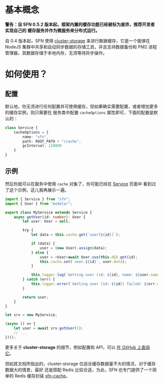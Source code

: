 <!-- title: 缓存; order: 12 -->
# 基本概念

**警告：自 SFN 0.5.2 版本起，框架内置的缓存功能已经被标为废弃，推荐开发者实现自己的**
**缓存服务并作为微服务来分布式运行。**

自 0.4 版本起，SFN 使用 [cluster-storage](https://github.com/hyurl/cluster-storage)
来进行数据缓存，它是一个能够在 NodeJS 集群中共享和自动同步数据的存储工具，并且支持数据备份和 
PM2 进程管理器，其数据存储于本地内存，无须等待异步操作。

# 如何使用？

## 配置

默认地，你无须进行任何配置并可使用缓存，但如果确实需要配置，或者增加更多的缓存实例，则只需要在
服务类中配置 `cacheOptions` 属性即可，下面的配置是默认的：

```typescript
class Service {
    cacheOptions = {
        name: "sfn",
        path: ROOT_PATH + "/cache",
        gcInterval: 120000
    }
}
```

## 示例

然后你就可以在服务中使用 `cache` 对象了，你可能已经在 [Service](./service) 页面中
看到过了这个示例，这儿我再展示一遍。


```typescript
import { Service } from "sfn";
import { User } from "modelar";

export class MyService extends Service {
    async getUser(id: number): User {
        let user: User = null;

        try {
            let data = this.cache.get(`user[${id}]`);

            if (data) {
                user = (new User).assign(data);
            } else {
                user = <User>await User.use(this.db).get(id);
                this.cache.set(`user.${id}`, user.data);
            }

            this.logger.log(`Getting user (id: ${id}, name: ${user.name}) succeed.`);
        } catch (err) {
            this.logger.error(`Getting user (id: ${id}) failed: ${err.message}.`);
        }

        return user;
    }
}

let srv = new MyService;

(async () => {
    let user = await srv.getUser(1);
    // ...
})();
```

更多关于 **cluster-storage** 的细节，例如配置和 API，可以
[在 GitHub 上查阅它](https://github.com/hyurl/sfn-cache)。

但如其文档所指出的，cluster-storage 仅适合缓存数据量不大的情况，对于缓存数据大的情景，最好
还是搭配 Redis 比较合适，为此，SFN 也专门提供了一个简单的 Redis 缓存封装
[sfn-cache](https://github.com/hyurl/sfn-cache)。